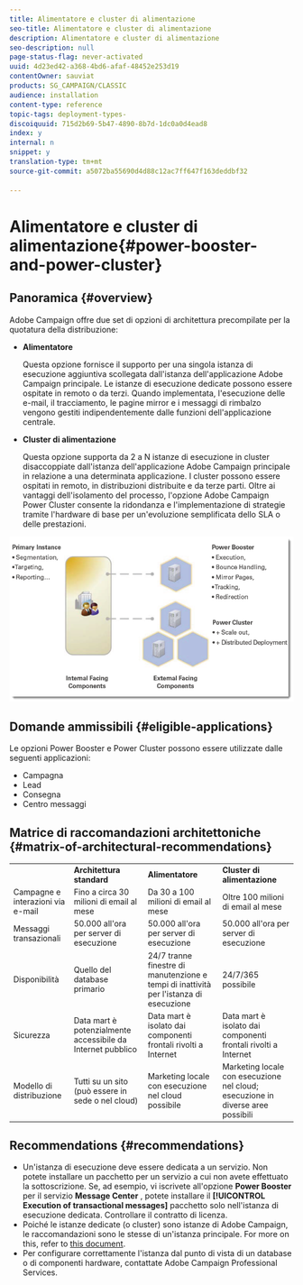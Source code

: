 ```yaml
---
title: Alimentatore e cluster di alimentazione
seo-title: Alimentatore e cluster di alimentazione
description: Alimentatore e cluster di alimentazione
seo-description: null
page-status-flag: never-activated
uuid: 4d23ed42-a368-4bd6-afaf-48452e253d19
contentOwner: sauviat
products: SG_CAMPAIGN/CLASSIC
audience: installation
content-type: reference
topic-tags: deployment-types-
discoiquuid: 715d2b69-5b47-4890-8b7d-1dc0a0d4ead8
index: y
internal: n
snippet: y
translation-type: tm+mt
source-git-commit: a5072ba55690d4d88c12ac7ff647f163deddbf32

---
```



# Alimentatore e cluster di alimentazione{#power-booster-and-power-cluster}

## Panoramica {#overview}

Adobe Campaign offre due set di opzioni di architettura precompilate per la quotatura della distribuzione:

* **Alimentatore**

   Questa opzione fornisce il supporto per una singola istanza di esecuzione aggiuntiva scollegata dall&#39;istanza dell&#39;applicazione Adobe Campaign principale. Le istanze di esecuzione dedicate possono essere ospitate in remoto o da terzi. Quando implementata, l&#39;esecuzione delle e-mail, il tracciamento, le pagine mirror e i messaggi di rimbalzo vengono gestiti indipendentemente dalle funzioni dell&#39;applicazione centrale.

* **Cluster di alimentazione**

   Questa opzione supporta da 2 a N istanze di esecuzione in cluster disaccoppiate dall&#39;istanza dell&#39;applicazione Adobe Campaign principale in relazione a una determinata applicazione. I cluster possono essere ospitati in remoto, in distribuzioni distribuite e da terze parti. Oltre ai vantaggi dell&#39;isolamento del processo, l&#39;opzione Adobe Campaign Power Cluster consente la ridondanza e l&#39;implementazione di strategie tramite l&#39;hardware di base per un&#39;evoluzione semplificata dello SLA o delle prestazioni.

![](assets/architectural_options_diagram.png)

## Domande ammissibili {#eligible-applications}

Le opzioni Power Booster e Power Cluster possono essere utilizzate dalle seguenti applicazioni:

* Campagna
* Lead
* Consegna
* Centro messaggi

## Matrice di raccomandazioni architettoniche {#matrix-of-architectural-recommendations}

<table> 
 <tbody> 
  <tr> 
   <td> </td> 
   <td> <strong>Architettura standard</strong><br /> </td> 
   <td> <strong>Alimentatore</strong><br /> </td> 
   <td> <strong>Cluster di alimentazione</strong><br /> </td> 
  </tr> 
  <tr> 
   <td> Campagne e interazioni via e-mail<br /> </td> 
   <td> Fino a circa 30 milioni di email al mese<br /> </td> 
   <td> Da 30 a 100 milioni di email al mese<br /> </td> 
   <td> Oltre 100 milioni di email al mese<br /> </td> 
  </tr> 
  <tr> 
   <td> Messaggi transazionali<br /> </td> 
   <td> 50.000 all'ora per server di esecuzione<br /> </td> 
   <td> 50.000 all'ora per server di esecuzione<br /> </td> 
   <td> 50.000 all'ora per server di esecuzione<br /> </td> 
  </tr> 
  <tr> 
   <td> Disponibilità<br /> </td> 
   <td> Quello del database primario<br /> </td> 
   <td> 24/7 tranne finestre di manutenzione e tempi di inattività per l'istanza di esecuzione<br /> </td> 
   <td> 24/7/365 possibile<br /> </td> 
  </tr> 
  <tr> 
   <td> Sicurezza<br /> </td> 
   <td> Data mart è potenzialmente accessibile da Internet pubblico<br /> </td> 
   <td> Data mart è isolato dai componenti frontali rivolti a Internet<br /> </td> 
   <td> Data mart è isolato dai componenti frontali rivolti a Internet<br /> </td> 
  </tr> 
  <tr> 
   <td> Modello di distribuzione<br /> </td> 
   <td> Tutti su un sito (può essere in sede o nel cloud)<br /> </td> 
   <td> Marketing locale con esecuzione nel cloud possibile<br /> </td> 
   <td> Marketing locale con esecuzione nel cloud; esecuzione in diverse aree possibili<br /> </td> 
  </tr> 
 </tbody> 
</table>

## Recommendations {#recommendations}

* Un&#39;istanza di esecuzione deve essere dedicata a un servizio. Non potete installare un pacchetto per un servizio a cui non avete effettuato la sottoscrizione. Se, ad esempio, vi iscrivete all&#39;opzione **Power Booster** per il servizio **Message Center** , potete installare il **[!UICONTROL Execution of transactional messages]** pacchetto solo nell&#39;istanza di esecuzione dedicata. Controllare il contratto di licenza.
* Poiché le istanze dedicate (o cluster) sono istanze di Adobe Campaign, le raccomandazioni sono le stesse di un&#39;istanza principale. For more on this, refer to [this document](../../production/using/foreword.md).
* Per configurare correttamente l&#39;istanza dal punto di vista di un database o di componenti hardware, contattate Adobe Campaign Professional Services.

